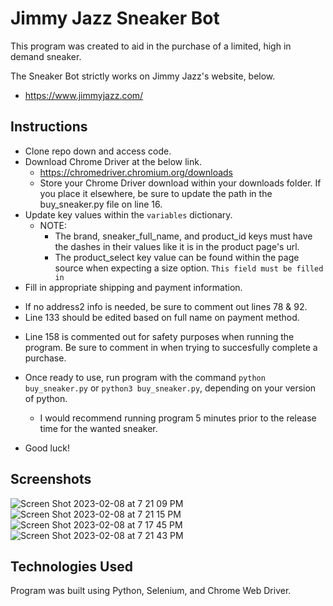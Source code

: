 # Jimmy Jazz Sneaker Bot
This program was created to aid in the purchase of a limited, high in demand sneaker. 

The Sneaker Bot strictly works on Jimmy Jazz's website, below.
* https://www.jimmyjazz.com/


## Instructions
* Clone repo down and access code.
* Download Chrome Driver at the below link.
    - https://chromedriver.chromium.org/downloads
    - Store your Chrome Driver download within your downloads folder. If you place it elsewhere, be sure to update the path in the buy_sneaker.py file on line 16.
* Update key values within the `variables` dictionary.
    - NOTE:
        - The brand, sneaker_full_name, and product_id keys must have the dashes in their values like it is in the product page's url. 
        - The product_select key value can be found within the page source when expecting a size option. `This field must be filled in`
* Fill in appropriate shipping and payment information.
 - If no address2 info is needed, be sure to comment out lines 78 & 92.
 - Line 133 should be edited based on full name on payment method.
* Line 158 is commented out for safety purposes when running the program. Be sure to comment in when trying to succesfully complete a purchase. 


* Once ready to use, run program with the command `python buy_sneaker.py` or `python3 buy_sneaker.py`, depending on your version of python. 
    - I would recommend running program 5 minutes prior to the release time for the wanted sneaker.
* Good luck!

## Screenshots
![Screen Shot 2023-02-08 at 7 21 09 PM](https://user-images.githubusercontent.com/80484823/217682772-bce923fb-22bd-4058-b342-23a946d6d804.png)
![Screen Shot 2023-02-08 at 7 21 15 PM](https://user-images.githubusercontent.com/80484823/217682781-caed49d5-cb7f-46d4-b9e0-ead0724da5c6.png)
![Screen Shot 2023-02-08 at 7 17 45 PM](https://user-images.githubusercontent.com/80484823/217682793-1a06c3ea-e7d1-4dcd-b6da-6dd1c21ce940.png)
![Screen Shot 2023-02-08 at 7 21 43 PM](https://user-images.githubusercontent.com/80484823/217682830-30397b5f-bb1d-4ec0-b05b-b271b1ff91bf.png)

## Technologies Used
Program was built using Python, Selenium, and Chrome Web Driver.